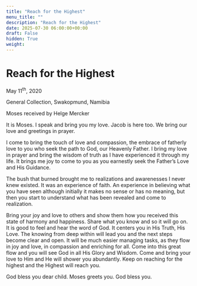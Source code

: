 ```yaml
---
title: "Reach for the Highest"
menu_title: ""
description: "Reach for the Highest"
date: 2025-07-30 06:00:00+00:00
draft: False
hidden: True
weight:
---
```

# Reach for the Highest

May 11<sup>th</sup>, 2020

General Collection, Swakopmund, Namibia

Moses received by Helge Mercker

It is Moses. I speak and bring you my love. Jacob is here too. We bring our love and greetings in prayer.

I come to bring the touch of love and compassion, the embrace of fatherly love to you who seek the path to God, our Heavenly Father. I bring my love in prayer and bring the wisdom of truth as I have experienced it through my life. It brings me joy to come to you as you earnestly seek the Father’s Love and His Guidance.

The bush that burned brought me to realizations and awarenesses I never knew existed. It was an experience of faith. An experience in believing what you have seen although initially it makes no sense or has no meaning, but then you start to understand what has been revealed and come to realization.

Bring your joy and love to others and show them how you received this state of harmony and happiness. Share what you know and so it will go on. It is good to feel and hear the word of God. It centers you in His Truth, His Love. The knowing from deep within will lead you and the next steps become clear and open. It will be much easier managing tasks, as they flow in joy and love, in compassion and enriching for all. Come into this great flow and you will see God in all His Glory and Wisdom. Come and bring your love to Him and He will shower you abundantly. Keep on reaching for the highest and the Highest will reach you.

God bless you dear child. Moses greets you. God bless you.
